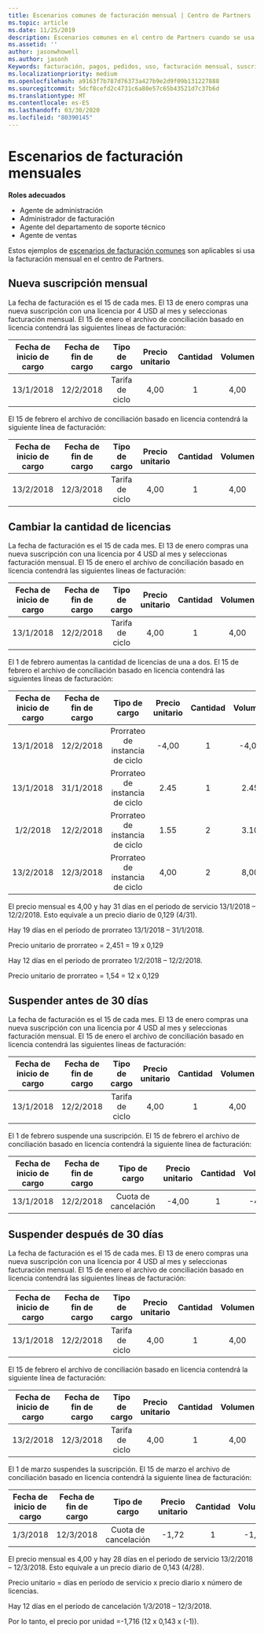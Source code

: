 ```yaml
---
title: Escenarios comunes de facturación mensual | Centro de Partners
ms.topic: article
ms.date: 11/25/2019
description: Escenarios comunes en el centro de Partners cuando se usa la facturación mensual (como agregar nuevas suscripciones, cambiar la cantidad de licencias y suspender suscripciones).
ms.assetid: ''
author: jasonwhowell
ms.author: jasonh
Keywords: facturación, pagos, pedidos, uso, facturación mensual, suscripciones, archivo de conciliación
ms.localizationpriority: medium
ms.openlocfilehash: a9163f7b787d76373a427b9e2d9f09b131227888
ms.sourcegitcommit: 5dcf8cefd2c4731c6a80e57c65b43521d7c37b6d
ms.translationtype: MT
ms.contentlocale: es-ES
ms.lasthandoff: 03/30/2020
ms.locfileid: "80390145"
---
```

# <a name="monthly-billing-scenarios"></a>Escenarios de facturación mensuales

**Roles adecuados**

- Agente de administración
- Administrador de facturación
- Agente del departamento de soporte técnico
- Agente de ventas

Estos ejemplos de [escenarios de facturación comunes](common-billing-scenarios.md) son aplicables si usa la facturación mensual en el centro de Partners.

## <a name="new-monthly-subscription"></a>Nueva suscripción mensual

La fecha de facturación es el 15 de cada mes. El 13 de enero compras una nueva suscripción con una licencia por 4 USD al mes y seleccionas facturación mensual. El 15 de enero el archivo de conciliación basado en licencia contendrá las siguientes líneas de facturación:

|Fecha de inicio de cargo |Fecha de fin de cargo |Tipo de cargo |Precio unitario |Cantidad |Volumen |
|       :---:      |    :---:       | :---:      |:---:      |:---:    |:---:  |
|13/1/2018         |12/2/2018    |Tarifa de ciclo   |4,00       |1        |4,00 |

El 15 de febrero el archivo de conciliación basado en licencia contendrá la siguiente línea de facturación:

|Fecha de inicio de cargo |Fecha de fin de cargo |Tipo de cargo |Precio unitario |Cantidad |Volumen |
|       :---:      |    :---:       | :---:      |:---:      |:---:    |:---:  |
|13/2/2018         |12/3/2018    |Tarifa de ciclo   |4,00       |1        |4,00 |

## <a name="change-license-quantity"></a>Cambiar la cantidad de licencias

La fecha de facturación es el 15 de cada mes. El 13 de enero compras una nueva suscripción con una licencia por 4 USD al mes y seleccionas facturación mensual. El 15 de enero el archivo de conciliación basado en licencia contendrá las siguientes líneas de facturación:

|Fecha de inicio de cargo |Fecha de fin de cargo |Tipo de cargo |Precio unitario |Cantidad |Volumen |
|       :---:      |    :---:       | :---:      |:---:      |:---:    |:---:  |
|13/1/2018         |12/2/2018    |Tarifa de ciclo   |4,00       |1        |4,00    |

El 1 de febrero aumentas la cantidad de licencias de una a dos. El 15 de febrero el archivo de conciliación basado en licencia contendrá las siguientes líneas de facturación:

|Fecha de inicio de cargo |Fecha de fin de cargo |Tipo de cargo |Precio unitario |Cantidad |Volumen |
|       :---:      |    :---:       | :---:      |:---:      |:---:    |:---:  |
| 13/1/2018        |12/2/2018    |Prorrateo de instancia de ciclo   |-4,00       |1        |-4,00   |
|13/1/2018         |31/1/2018    | Prorrateo de instancia de ciclo   |2.45       |1        |2.45    |
|1/2/2018         |12/2/2018    | Prorrateo de instancia de ciclo   |1.55       |2        |3.10    |
|13/2/2018         |12/3/2018    | Prorrateo de instancia de ciclo   |4,00       |2        |8,00    |

El precio mensual es 4,00 y hay 31 días en el periodo de servicio 13/1/2018 – 12/2/2018. Esto equivale a un precio diario de 0,129 (4/31).

Hay 19 días en el período de prorrateo 13/1/2018 – 31/1/2018.

Precio unitario de prorrateo = 2,451 = 19 x 0,129

Hay 12 días en el período de prorrateo 1/2/2018 – 12/2/2018.

Precio unitario de prorrateo = 1,54 = 12 x 0,129

## <a name="suspend-before-30-days"></a>Suspender antes de 30 días

La fecha de facturación es el 15 de cada mes. El 13 de enero compras una nueva suscripción con una licencia por 4 USD al mes y seleccionas facturación mensual. El 15 de enero el archivo de conciliación basado en licencia contendrá las siguientes líneas de facturación:

|Fecha de inicio de cargo |Fecha de fin de cargo |Tipo de cargo |Precio unitario |Cantidad |Volumen |
|       :---:      |    :---:       | :---:      |:---:      |:---:    |:---:  |
|13/1/2018         |12/2/2018    |Tarifa de ciclo   |4,00       |1        |4,00    |

El 1 de febrero suspende una suscripción. El 15 de febrero el archivo de conciliación basado en licencia contendrá la siguiente línea de facturación:

|Fecha de inicio de cargo |Fecha de fin de cargo |Tipo de cargo |Precio unitario |Cantidad |Volumen |
|       :---:      |    :---:       | :---:      |:---:      |:---:    |:---:  |
13/1/2018|12/2/2018|Cuota de cancelación|-4,00|1|-4,00

## <a name="suspend-after-30-days"></a>Suspender después de 30 días

La fecha de facturación es el 15 de cada mes. El 13 de enero compras una nueva suscripción con una licencia por 4 USD al mes y seleccionas facturación mensual. El 15 de enero el archivo de conciliación basado en licencia contendrá las siguientes líneas de facturación:

|Fecha de inicio de cargo |Fecha de fin de cargo |Tipo de cargo |Precio unitario |Cantidad |Volumen |
|       :---:      |    :---:       | :---:      |:---:      |:---:    |:---:  |
13/1/2018|12/2/2018|Tarifa de ciclo|4,00|1|4,00

El 15 de febrero el archivo de conciliación basado en licencia contendrá la siguiente línea de facturación:

|Fecha de inicio de cargo |Fecha de fin de cargo |Tipo de cargo |Precio unitario |Cantidad |Volumen |
|       :---:      |    :---:       | :---:      |:---:      |:---:    |:---:  |
13/2/2018|12/3/2018|Tarifa de ciclo|4,00|1|4,00

El 1 de marzo suspendes la suscripción. El 15 de marzo el archivo de conciliación basado en licencia contendrá la siguiente línea de facturación:

|Fecha de inicio de cargo |Fecha de fin de cargo |Tipo de cargo |Precio unitario |Cantidad |Volumen |
|       :---:      |    :---:       | :---:      |:---:      |:---:    |:---:  |
1/3/2018|12/3/2018|Cuota de cancelación|-1,72|1|-1,72

El precio mensual es 4,00 y hay 28 días en el periodo de servicio 13/2/2018 – 12/3/2018. Esto equivale a un precio diario de 0,143 (4/28).

Precio unitario = días en período de servicio x precio diario x número de licencias.

Hay 12 días en el período de cancelación 1/3/2018 – 12/3/2018.

Por lo tanto, el precio por unidad =-1,716 (12 x 0,143 x (-1)).
